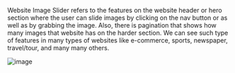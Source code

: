 Website Image Slider refers to the features on the website header or hero section where the user can slide images by clicking on the nav button or as well as by grabbing the image. Also, there is pagination that shows how many images that website has on the harder section. We can see such type of features in many types of websites like e-commerce, sports, newspaper, travel/tour, and many many others.

![image](https://github.com/user-attachments/assets/de78e3fa-ed9a-413e-8b2c-ed83c829b5ee)
